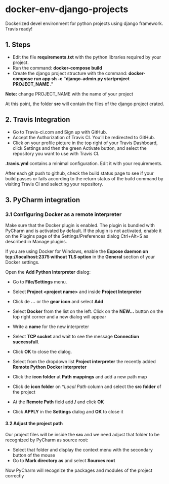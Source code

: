 # docker-env-django-projects
Dockerized devel environment for python projects using django framework. Travis ready!

## 1. Steps
* Edit the file **requirements.txt** with the python libraries required by your project. 
* Run the command: **docker-compose build**
* Create the django project structure with the command: **docker-compose run app sh -c "django-admin.py startproject PROJECT_NAME ."**

**Note:** change PROJECT_NAME with the name of your project

At this point, the folder **src** will contain the files of the django project crated.

## 2. Travis Integration
* Go to Travis-ci.com and Sign up with GitHub.
* Accept the Authorization of Travis CI. You’ll be redirected to GitHub.
* Click on your profile picture in the top right of your Travis Dashboard, click Settings and then the green Activate button, and select the repository you want to use with Travis CI.

**.travis.yml** contains a minimal configuration. Edit it with your requirements.

After each git push to github, check the build status page to see if your build passes or fails according to the return status of the build command by visiting Travis CI and selecting your repository.


## 3. PyCharm integration

### 3.1 Configuring Docker as a remote interpreter

Make sure that the Docker plugin is enabled. The plugin is bundled with PyCharm and is activated by default. If the plugin is not activated, enable it on the Plugins page of the Settings/Preferences dialog Ctrl+Alt+S as described in Manage plugins.

If you are using Docker for Windows, enable the **Expose daemon on tcp://localhost:2375 without TLS option** in the **General** section of your Docker settings.

Open the **Add Python Interpreter** dialog:
* Go to **File/Settings** menu. 
* Select **Project \<project name>** and inside **Project Interpreter**
* Click de **...** or the **gear icon** and select **Add**
* Select **Docker** from the list on the left. Click on the **NEW...** button on the top right corner and a new dialog will appear

* Write a **name** for the new interpreter
* Select **TCP socket** and wait to see the message **Connection successfull**. 
* Click **OK** to close the dialog.

* Select from the dropdown list **Project interpreter** the recently added **Remote Python Docker interpreter**
* Click the **icon folder** at **Path mappings** and add a new path map
* Click de **icon folder** on **Local Path* column and select the **src folder** of the project
* At the **Remote Path** field add **/** and click **OK**
* Click **APPLY** in the **Settings** dialog and **OK** to close it

  
#### 3.2 Adjust the project path 

Our project files will be inside the **src** and we need adjust that folder to be recognized by PyCharm as source root:

* Select that folder and display the context menu with the secondary button of the mouse
* Go to **Mark directory as** and select **Sources root**

Now PyCharm will recognize the packages and modules of the project correctly


